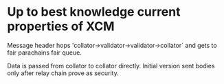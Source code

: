 # Up to best knowledge current properties of XCM

Message header hops 'collator->validator->validator->collator` and gets to fair parachains fair queue.

Data is passed from collator to collator directly. Initial version sent bodies only after relay chain prove as security.